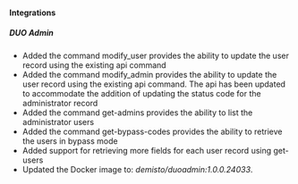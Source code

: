 
#### Integrations
##### DUO Admin
- Added the command modify_user provides the ability to update the user record using the existing api command
- Added the command modify_admin provides the ability to update the user record using the existing api command.  The api has been updated to accommodate the addition of updating the status code for the administrator record
- Added the command get-admins provides the ability to list the administrator users 
- Added the command get-bypass-codes provides the ability to retrieve the users in bypass mode
- Added support for retrieving more fields for each user record using get-users 
- Updated the Docker image to: *demisto/duoadmin:1.0.0.24033*.
